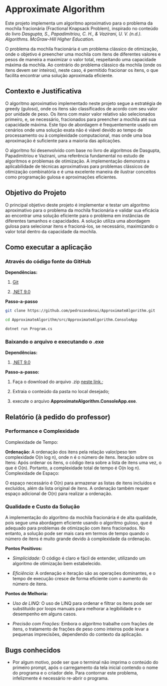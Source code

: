 # Approximate Algorithm

Este projeto implementa um algoritmo aproximativo para o problema da mochila fracionária (Fractional Knapsack Problem), inspirado no conteúdo do livro _Dasgupta, S., Papadimitriou, C. H., & Vazirani, U. V. (n.d.). Algorithms. McGraw-Hill Higher Education._

O problema da mochila fracionária é um problema clássico de otimização, onde o objetivo é preencher uma mochila com itens de diferentes valores e pesos de maneira a maximizar o valor total, respeitando uma capacidade máxima da mochila. Ao contrário do problema clássico da mochila (onde os itens devem ser inteiros), neste caso, é permitido fracionar os itens, o que facilita encontrar uma solução aproximada eficiente.

## Contexto e Justificativa

O algoritmo aproximativo implementado neste projeto segue a estratégia de greedy (guloso), onde os itens são classificados de acordo com seu valor por unidade de peso. Os itens com maior valor relativo são selecionados primeiro, e, se necessário, fracionados para preencher a mochila até sua capacidade máxima. Este tipo de abordagem é frequentemente usado em cenários onde uma solução exata não é viável devido ao tempo de processamento ou à complexidade computacional, mas onde uma boa aproximação é suficiente para a maioria das aplicações.

O algoritmo foi desenvolvido com base no livro de algoritmos de Dasgupta, Papadimitriou e Vazirani, uma referência fundamental no estudo de algoritmos e problemas de otimização. A implementação demonstra a aplicabilidade de técnicas aproximativas para problemas clássicos de otimização combinatória e é uma excelente maneira de ilustrar conceitos como programação gulosa e aproximações eficientes.

## Objetivo do Projeto

O principal objetivo deste projeto é implementar e testar um algoritmo aproximativo para o problema da mochila fracionária e validar sua eficácia ao encontrar uma solução eficiente para o problema em instâncias de diferentes tamanhos e capacidades. A solução utiliza uma abordagem gulosa para selecionar itens e fracioná-los, se necessário, maximizando o valor total dentro da capacidade da mochila.

## Como executar a aplicação

### Através do código fonte do GitHub

**Dependências:**

1.  [Git](https://git-scm.com/downloads)

2.  [.NET 9.0](https://dotnet.microsoft.com/pt-br/download/dotnet/9.0)

**Passo-a-passo**

```bash
git clone https://github.com/pedrozandonai/ApproximateAlgorithm.git

cd ApproximateAlgorithm/src/ApproximateAlgorithm.ConsoleApp

dotnet run Program.cs
```

### Baixando o arquivo e executando o .exe

**Dependências:**

1.  [.NET 9.0](https://dotnet.microsoft.com/pt-br/download/dotnet/9.0)

**Passo-a-passo:**

1. Faça o download do arquivo .zip [neste link.](https://github.com/pedrozandonai/ApproximateAlgorithm/releases/tag/v1.0.0);

2. Extraia o conteúdo da pasta no local desejado;

3. execute o arquivo **ApproximateAlgorithm.ConsoleApp.exe**.

## Relatório (à pedido do professor)

### Performance e Complexidade

Complexidade de Tempo:

**Ordenação:** A ordenação dos itens pela relação valor/peso tem complexidade O(n log n), onde n é o número de itens.
Iteração sobre os Itens: Após ordenar os itens, o código itera sobre a lista de itens uma vez, o que é O(n). Portanto, a complexidade total de tempo é O(n log n).
Complexidade de Espaço:

O espaço necessário é O(n) para armazenar as listas de itens incluídos e excluídos, além da lista original de itens.
A ordenação também requer espaço adicional de O(n) para realizar a ordenação.

### Qualidade e Custo da Solução

A implementação do algoritmo da mochila fracionária é de alta qualidade, pois segue uma abordagem eficiente usando o algoritmo guloso, que é adequado para problemas de otimização com itens fracionados. No entanto, a solução pode ser mais cara em termos de tempo quando o número de itens é muito grande devido à complexidade da ordenação.

**Pontos Positivos:**

- _Simplicidade:_ O código é claro e fácil de entender, utilizando um algoritmo de otimização bem estabelecido.

- _Eficiência:_ A ordenação e iteração são as operações dominantes, e o tempo de execução cresce de forma eficiente com o aumento do número de itens.

**Pontos de Melhoria:**

- _Uso de LINQ:_ O uso de LINQ para ordenar e filtrar os itens pode ser substituído por loops manuais para melhorar a legibilidade e o desempenho em alguns casos.

- _Precisão com Frações:_ Embora o algoritmo trabalhe com frações de itens, o tratamento de frações de peso como inteiros pode levar a pequenas imprecisões, dependendo do contexto da aplicação.

## Bugs conhecidos

- Por algum motivo, pode ser que o terminal não imprima o conteúdo do primeiro prompt, após o carregamento da tela inicial contendo o nome do programa e o criador dele.
  Para contornar este problema, infelizmente é necessário re-abrir o programa.
